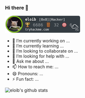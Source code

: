 ### Hi there 👋


![badge](./images/eloib.png)


- 🔭 I’m currently working on ...
- 🌱 I’m currently learning ...
- 👯 I’m looking to collaborate on ...
- 🤔 I’m looking for help with ...
- 💬 Ask me about ...
- 📫 How to reach me: ...
- 😄 Pronouns: ...
- ⚡ Fun fact: ...

![eloib's github stats](https://github-readme-stats.vercel.app/api?username=eloib&show_icons=true)
